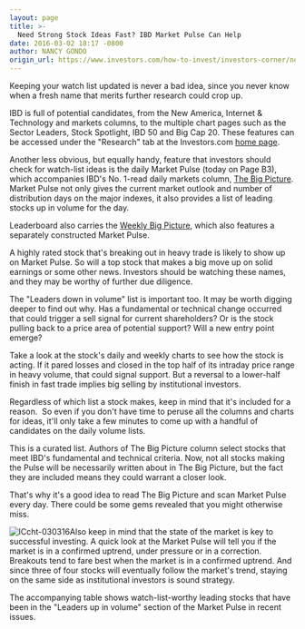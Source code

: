 ```yaml
---
layout: page
title: >-
  Need Strong Stock Ideas Fast? IBD Market Pulse Can Help
date: 2016-03-02 18:17 -0800
author: NANCY GONDO
origin_url: https://www.investors.com/how-to-invest/investors-corner/need-ideas-fast-check-out-stocks-up-in-volume/
---
```


Keeping your watch list updated is never a bad idea, since you never know when a fresh name that merits further research could crop up.

IBD is full of potential candidates, from the New America, Internet & Technology and markets columns, to the multiple chart pages such as the Sector Leaders, Stock Spotlight, IBD 50 and Big Cap 20. These features can be accessed under the "Research" tab at the Investors.com [home page](https://www.investors.com/).

Another less obvious, but equally handy, feature that investors should check for watch-list ideas is the daily Market Pulse (today on Page B3), which accompanies IBD's No. 1-read daily markets column, [The Big Picture](https://www.investors.com/category/market-trend/the-big-picture/). Market Pulse not only gives the current market outlook and number of distribution days on the major indexes, it also provides a list of leading stocks up in volume for the day.

Leaderboard also carries the [Weekly Big Picture](http://leaderboard.investors.com/thebigpicture/default.aspx), which also features a separately constructed Market Pulse.

A highly rated stock that's breaking out in heavy trade is likely to show up on Market Pulse. So will a top stock that makes a big move up on solid earnings or some other news. Investors should be watching these names, and they may be worthy of further due diligence.

The "Leaders down in volume" list is important too. It may be worth digging deeper to find out why. Has a fundamental or technical change occurred that could trigger a sell signal for current shareholders? Or is the stock pulling back to a price area of potential support? Will a new entry point emerge?

Take a look at the stock's daily and weekly charts to see how the stock is acting. If it pared losses and closed in the top half of its intraday price range in heavy volume, that could signal support. But a reversal to a lower-half finish in fast trade implies big selling by institutional investors.

Regardless of which list a stock makes, keep in mind that it's included for a reason.  So even if you don't have time to peruse all the columns and charts for ideas, it'll only take a few minutes to come up with a handful of candidates on the daily volume lists.

This is a curated list. Authors of The Big Picture column select stocks that meet IBD's fundamental and technical criteria. Now, not all stocks making the Pulse will be necessarily written about in The Big Picture, but the fact they are included means they could warrant a closer look.

That's why it's a good idea to read The Big Picture and scan Market Pulse every day. There could be some gems revealed that you might otherwise miss.

![ICcht-030316](https://www.investors.com/wp-content/uploads/2016/03/ICcht-030316-233x300.jpg)Also keep in mind that the state of the market is key to successful investing. A quick look at the Market Pulse will tell you if the market is in a confirmed uptrend, under pressure or in a correction. Breakouts tend to fare best when the market is in a confirmed uptrend. And since three of four stocks will eventually follow the market's trend, staying on the same side as institutional investors is sound strategy.

The accompanying table shows watch-list-worthy leading stocks that have been in the "Leaders up in volume" section of the Market Pulse in recent issues.
